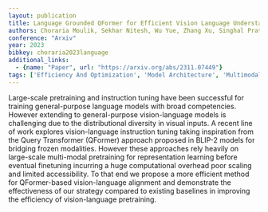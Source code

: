 ```yaml
---
layout: publication
title: Language Grounded QFormer for Efficient Vision Language Understanding
authors: Choraria Moulik, Sekhar Nitesh, Wu Yue, Zhang Xu, Singhal Prateek, Varshney Lav R.
conference: "Arxiv"
year: 2023
bibkey: choraria2023language
additional_links:
  - {name: "Paper", url: "https://arxiv.org/abs/2311.07449"}
tags: ['Efficiency And Optimization', 'Model Architecture', 'Multimodal Models', 'Pretraining Methods', 'Training Techniques', 'Transformer']
---
```

Large-scale pretraining and instruction tuning have been successful for training general-purpose language models with broad competencies. However extending to general-purpose vision-language models is challenging due to the distributional diversity in visual inputs. A recent line of work explores vision-language instruction tuning taking inspiration from the Query Transformer (QFormer) approach proposed in BLIP-2 models for bridging frozen modalities. However these approaches rely heavily on large-scale multi-modal pretraining for representation learning before eventual finetuning incurring a huge computational overhead poor scaling and limited accessibility. To that end we propose a more efficient method for QFormer-based vision-language alignment and demonstrate the effectiveness of our strategy compared to existing baselines in improving the efficiency of vision-language pretraining.

